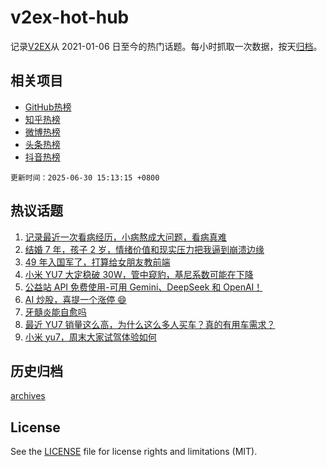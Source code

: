 # v2ex-hot-hub

 记录[V2EX](https://www.v2ex.com/)从 2021-01-06 日至今的热门话题。每小时抓取一次数据，按天[归档](archives)。
 
 ## 相关项目

- [GitHub热榜](https://github.com/lonnyzhang423/github-hot-hub)
- [知乎热榜](https://github.com/lonnyzhang423/zhihu-hot-hub)
- [微博热榜](https://github.com/lonnyzhang423/weibo-hot-hub)
- [头条热榜](https://github.com/lonnyzhang423/toutiao-hot-hub)
- [抖音热榜](https://github.com/lonnyzhang423/douyin-hot-hub)


 `更新时间：2025-06-30 15:13:15 +0800`

## 热议话题

1. [记录最近一次看病经历，小病熬成大问题，看病真难](https://www.v2ex.com/t/1141868)
1. [结婚 7 年，孩子 2 岁，情绪价值和现实压力把我逼到崩溃边缘](https://www.v2ex.com/t/1141915)
1. [49 年入国军了，打算给女朋友教前端](https://www.v2ex.com/t/1141780)
1. [小米 YU7 大定稳破 30W，管中窥豹，基尼系数可能在下降](https://www.v2ex.com/t/1141770)
1. [公益站 API 免费使用-可用 Gemini、DeepSeek 和 OpenAI！](https://www.v2ex.com/t/1141769)
1. [AI 炒股，喜提一个涨停 😄](https://www.v2ex.com/t/1141925)
1. [牙髓炎能自愈吗](https://www.v2ex.com/t/1141856)
1. [最近 YU7 销量这么高，为什么这么多人买车？真的有用车需求？](https://www.v2ex.com/t/1141912)
1. [小米 yu7，周末大家试驾体验如何](https://www.v2ex.com/t/1141848)

## 历史归档

[archives](archives)

## License

See the [LICENSE](LICENSE) file for license rights and limitations (MIT).

